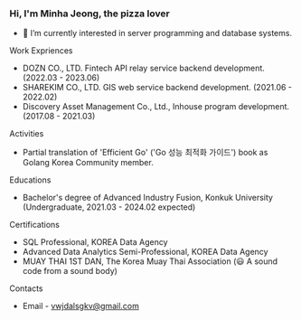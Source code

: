 ### Hi, I'm Minha Jeong, the pizza lover

- 🌱 I’m currently interested in server programming and database systems.

Work Expriences
- DOZN CO., LTD. Fintech API relay service backend development. (2022.03 - 2023.06)
- SHAREKIM CO., LTD. GIS web service backend development. (2021.06 - 2022.02)
- Discovery Asset Management Co., Ltd., Inhouse program development. (2017.08 - 2021.03)

Activities
- Partial translation of 'Efficient Go' ('Go 성능 최적화 가이드') book as Golang Korea Community member.

Educations
- Bachelor's degree of Advanced Industry Fusion, Konkuk University (Undergraduate, 2021.03 - 2024.02 expected)

Certifications
- SQL Professional, KOREA Data Agency
- Advanced Data Analytics Semi-Professional, KOREA Data Agency
- MUAY THAI 1ST DAN, The Korea Muay Thai Association (😃 A sound code from a sound body)

Contacts
- Email - vwjdalsgkv@gmail.com
